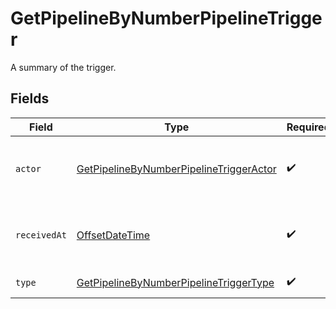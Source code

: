 # GetPipelineByNumberPipelineTrigger

A summary of the trigger.


## Fields

| Field                                                                                                         | Type                                                                                                          | Required                                                                                                      | Description                                                                                                   |
| ------------------------------------------------------------------------------------------------------------- | ------------------------------------------------------------------------------------------------------------- | ------------------------------------------------------------------------------------------------------------- | ------------------------------------------------------------------------------------------------------------- |
| `actor`                                                                                                       | [GetPipelineByNumberPipelineTriggerActor](../../models/operations/GetPipelineByNumberPipelineTriggerActor.md) | :heavy_check_mark:                                                                                            | The user who triggered the Pipeline.                                                                          |
| `receivedAt`                                                                                                  | [OffsetDateTime](https://docs.oracle.com/javase/8/docs/api/java/time/OffsetDateTime.html)                     | :heavy_check_mark:                                                                                            | The date and time the trigger was received.                                                                   |
| `type`                                                                                                        | [GetPipelineByNumberPipelineTriggerType](../../models/operations/GetPipelineByNumberPipelineTriggerType.md)   | :heavy_check_mark:                                                                                            | The type of trigger.                                                                                          |